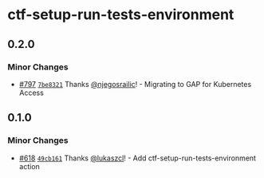 # ctf-setup-run-tests-environment

## 0.2.0

### Minor Changes

- [#797](https://github.com/smartcontractkit/.github/pull/797)
  [`7be8321`](https://github.com/smartcontractkit/.github/commit/7be83217875b17e11e57cb500bc6d5af16e5c03e)
  Thanks [@njegosrailic](https://github.com/njegosrailic)! - Migrating to GAP
  for Kubernetes Access

## 0.1.0

### Minor Changes

- [#618](https://github.com/smartcontractkit/.github/pull/618)
  [`49cb161`](https://github.com/smartcontractkit/.github/commit/49cb1613e96c9ce17f7290e4dabd38f43aa9bd4d)
  Thanks [@lukaszcl](https://github.com/lukaszcl)! - Add
  ctf-setup-run-tests-environment action
